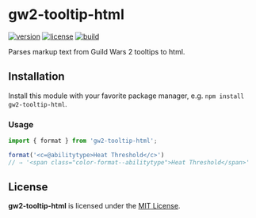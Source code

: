 # gw2-tooltip-html

[![version][npm-badge]][npm]
[![license][license-badge]](LICENSE)
[![build][build-badge]][build]

[npm-badge]: https://img.shields.io/npm/v/gw2-tooltip-html.svg?style=flat-square
[license-badge]: https://img.shields.io/github/license/darthmaim/gw2-tooltip-html.svg?style=flat-square
[build-badge]: https://img.shields.io/github/actions/workflow/status/darthmaim/gw2-tooltip-html/ci.yml?style=flat-square
[npm]: https://www.npmjs.com/package/gw2-tooltip-html
[build]: https://github.com/darthmaim/gw2-tooltip-html/actions/workflows/ci.yml


Parses markup text from Guild Wars 2 tooltips to html.


## Installation
Install this module with your favorite package manager, e.g. `npm install gw2-tooltip-html`.


### Usage
```javascript
import { format } from 'gw2-tooltip-html';

format('<c=@abilitytype>Heat Threshold</c>')
// ⇒ '<span class="color-format--abilitytype">Heat Threshold</span>'
```


## License
**gw2-tooltip-html** is licensed under the [MIT License](LICENSE).
